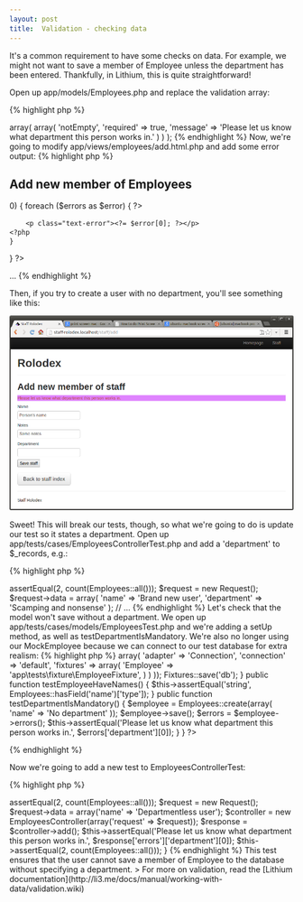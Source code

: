 ```yaml
---
layout: post
title:  Validation - checking data
---
```


It's a common requirement to have some checks on data. For example, we might not want to save a member of Employee unless the department has been entered. Thankfully, in Lithium, this is quite straightforward!

Open up app/models/Employees.php and replace the validation array:

{% highlight php %}
<?php
namespace app\models;

class Employees extends \lithium\data\Model {
	public $validates = array(
		'department' => array(
			array(
				'notEmpty',
				'required' => true,
				'message' => 'Please let us know what department this person works in.'
			)
		)
	);
{% endhighlight %}

Now, we're going to modify app/views/employees/add.html.php and add some error output:

{% highlight php %}
<h2>Add new member of Employees</h2>

<?php
if (count($errors) > 0) {
	foreach ($errors as $error) {
	?>
		<p class="text-error"><?= $error[0]; ?></p>
	<?php
	}
}
?>

...
{% endhighlight %}

Then, if you try to create a user with no department, you'll see something like this:

![Validation](images/validation.png)

Sweet! This will break our tests, though, so what we're going to do is update our test so it states a department. Open up app/tests/cases/EmployeesControllerTest.php and add a 'department' to $_records, e.g.:

{% highlight php %}
<?php
// ...
	public function testAdd() {
		$this->assertEqual(2, count(Employees::all()));
		$request = new Request();
		$request->data = array(
			'name' => 'Brand new user',
			'department' => 'Scamping and nonsense'
		);
		// ...
{% endhighlight %}

Let's check that the model won't save without a department. We open up app/tests/cases/models/EmployeesTest.php and we're adding a setUp method, as well as testDepartmentIsMandatory. We're also no longer using our MockEmployee because we can connect to our test database for extra realism:

{% highlight php %}
<?php
namespace app\tests\cases\models;

use app\models\Employees;
use li3_fixtures\test\Fixtures;

class EmployeesTest extends \lithium\test\Unit {

	public function setUp() {
        Fixtures::config(array(
            'db' => array(
                'adapter' => 'Connection',
                'connection' => 'default',
                'fixtures' => array(
                    'Employee' => 'app\tests\fixture\EmployeeFixture',
                )
            )
        ));
        Fixtures::save('db');
	}

	public function testEmployeeHaveNames() {
		$this->assertEqual('string', Employees::hasField('name')['type']);
	}

	public function testDepartmentIsMandatory() {
		$employee = Employees::create(array(
			'name' => 'No department'
		));
		$employee->save();

		$errors = $employee->errors();
		$this->assertEqual('Please let us know what department this person works in.', $errors['department'][0]);
	}
}
?>
{% endhighlight %}


Now we're going to add a new test to EmployeesControllerTest:

{% highlight php %}
<?php
// ...
	public function testDepartmentIsMandatory() {
		$this->assertEqual(2, count(Employees::all()));
		$request = new Request();
		$request->data = array('name' => 'Departmentless user');
		$controller = new EmployeesController(array('request' => $request));
		$response = $controller->add();
		$this->assertEqual('Please let us know what department this person works in.', $response['errors']['department'][0]);
		$this->assertEqual(2, count(Employees::all()));
	}
{% endhighlight %}

This test ensures that the user cannot save a member of Employee to the database without specifying a department.

> For more on validation, read the [Lithium documentation](http://li3.me/docs/manual/working-with-data/validation.wiki)